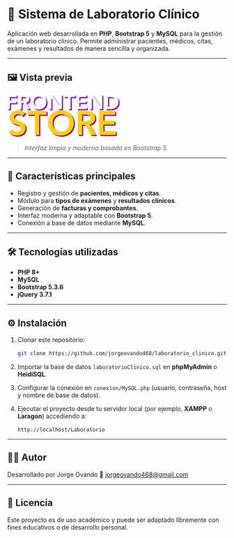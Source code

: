 # 💉 Sistema de Laboratorio Clínico

Aplicación web desarrollada en **PHP**, **Bootstrap 5** y **MySQL** para la gestión de un laboratorio clínico.
Permite administrar pacientes, médicos, citas, exámenes y resultados de manera sencilla y organizada.

---

## 🖼️ Vista previa

![Vista previa del sistema](assets/img/logo.png)

> *Interfaz limpia y moderna basada en Bootstrap 5.*

---

## 🚀 Características principales

* Registro y gestión de **pacientes, médicos y citas**.
* Módulo para **tipos de exámenes** y **resultados clínicos**.
* Generación de **facturas y comprobantes**.
* Interfaz moderna y adaptable con **Bootstrap 5**.
* Conexión a base de datos mediante **MySQL**.

---

## 🛠️ Tecnologías utilizadas

* **PHP 8+**
* **MySQL**
* **Bootstrap 5.3.6**
* **jQuery 3.7.1**

---

## ⚙️ Instalación

1. Clonar este repositorio:

   ```bash
   git clone https://github.com/jorgeovando468/laboratorio_clinico.git
   ```
2. Importar la base de datos `laboratorioClinico.sql` en **phpMyAdmin** o **HeidiSQL**.
3. Configurar la conexión en `conexion/MySQL.php` (usuario, contraseña, host y nombre de base de datos).
4. Ejecutar el proyecto desde tu servidor local (por ejemplo, **XAMPP** o **Laragon**) accediendo a:

   ```
   http://localhost/Laboratorio
   ```

---

## 👨‍⚕️ Autor

Desarrollado por Jorge Ovando
📧 jorgeovando468@gmail.com

---

## 🧾 Licencia

Este proyecto es de uso académico y puede ser adaptado libremente con fines educativos o de desarrollo personal.

